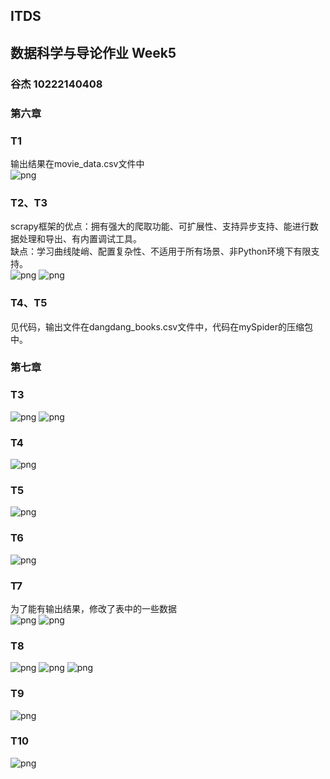 ## ITDS
## 数据科学与导论作业 Week5
### 谷杰 10222140408
### 第六章
### T1
输出结果在movie_data.csv文件中\
![png](https://raw.githubusercontent.com/GUJIEJASON/ITDS/Week5/Week5/1.png)
### T2、T3
scrapy框架的优点：拥有强大的爬取功能、可扩展性、支持异步支持、能进行数据处理和导出、有内置调试工具。\
缺点：学习曲线陡峭、配置复杂性、不适用于所有场景、非Python环境下有限支持。\
![png](https://raw.githubusercontent.com/GUJIEJASON/ITDS/Week5/Week5/2.png)
![png](https://raw.githubusercontent.com/GUJIEJASON/ITDS/Week5/Week5/3.png)
### T4、T5
见代码，输出文件在dangdang_books.csv文件中，代码在mySpider的压缩包中。
### 第七章
### T3
![png](https://raw.githubusercontent.com/GUJIEJASON/ITDS/Week5/Week5/4.png)
![png](https://raw.githubusercontent.com/GUJIEJASON/ITDS/Week5/Week5/5.png)
### T4
![png](https://raw.githubusercontent.com/GUJIEJASON/ITDS/Week5/Week5/6.png)
### T5
![png](https://raw.githubusercontent.com/GUJIEJASON/ITDS/Week5/Week5/7.png)
### T6
![png](https://raw.githubusercontent.com/GUJIEJASON/ITDS/Week5/Week5/8.png)
### T7
为了能有输出结果，修改了表中的一些数据\
![png](https://raw.githubusercontent.com/GUJIEJASON/ITDS/Week5/Week5/9.png)
![png](https://raw.githubusercontent.com/GUJIEJASON/ITDS/Week5/Week5/10.png)
### T8
![png](https://raw.githubusercontent.com/GUJIEJASON/ITDS/Week5/Week5/11.png)
![png](https://raw.githubusercontent.com/GUJIEJASON/ITDS/Week5/Week5/12.png)
![png](https://raw.githubusercontent.com/GUJIEJASON/ITDS/Week5/Week5/13.png)
### T9
![png](https://raw.githubusercontent.com/GUJIEJASON/ITDS/Week5/Week5/14.png)
### T10
![png](https://raw.githubusercontent.com/GUJIEJASON/ITDS/Week5/Week5/15.png)
